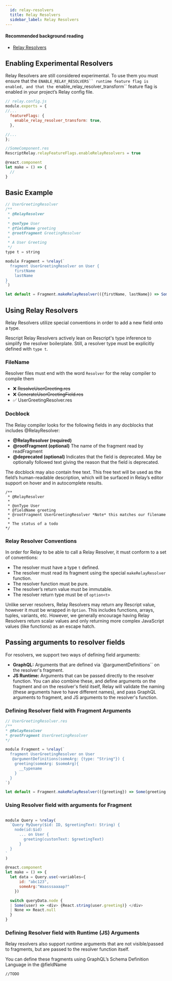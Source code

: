 ```yaml
---
  id: relay-resolvers
  title: Relay Resolvers
  sidebar_label: Relay Resolvers
---
```


#### Recommended background reading
- [Relay Resolvers](https://relay.dev/docs/guides/relay-resolvers/)


## Enabling Experimental Resolvers
Relay Resolvers are still considered experimental. To use them you must ensure that the `ENABLE_RELAY_RESOLVERS`` runtime feature flag is enabled, and that the `enable_relay_resolver_transform`` feature flag is enabled in your project’s Relay config file.

```js
// relay.config.js
module.exports = {
//...
  featureFlags: {
    enable_relay_resolver_transform: true,
  },

//...
};
```

```js
//SomeComponent.res
RescriptRelay.relayFeatureFlags.enableRelayResolvers = true

@react.component
let make = () => {
  //
}
```


## Basic Example
```js
// UserGreetingResolver
/**
 * @RelayResolver
 *
 * @onType User
 * @fieldName greeting
 * @rootFragment GreetingResolver
 *
 * A User Greeting
 */
type t = string

module Fragment = %relay(`
  fragment UserGreetingResolver on User {
    firstName
    lastName
}
`)

let default = Fragment.makeRelayResolver(({firstName, lastName}) => Some(`Hello ${firstName} ${lastNamee}!`))

```




## Using Relay Resolvers
Relay Resolvers utilize special conventions in order to add a new field onto a type.

Rescript Relay Resolvers actively lean on Rescript's type inference to simplify the resolver boilerplate. Still, a resolver type must be explicitly defined with `type t`.

### FileName
Resolver files must end with the word `Resolver` for the relay compiler to compile them

- ❌ ~~ResolveUserGreeting.res~~
- ❌ ~~GenerateUserGreetingField.res~~
- ✅ UserGreetingResolver.res

### Docblock
The Relay compiler looks for the following fields in any docblocks that includes @RelayResolver:

- **@RelayResolver (required)**
- **@rootFragment (optional)** The name of the fragment read by readFragment
- **@deprecated (optional)** Indicates that the field is deprecated. May be optionally followed text giving the reason that the field is deprecated.

The docblock may also contain free text. This free text will be used as the field’s human-readable description, which will be surfaced in Relay’s editor support on hover and in autocomplete results.
```
/**
 * @RelayResolver
 *
 * @onType User
 * @fieldName greeting
 * @rootFragment UserGreetingResolver *Note* this matches our filename
 *
 * The status of a todo
*/
 ```

### Relay Resolver Conventions
In order for Relay to be able to call a Relay Resolver, it must conform to a set of conventions:

- The resolver must have a type `t` defined.
- The resolver must read its fragment using the special `makeRelayResolver` function.
- The resolver function must be pure.
- The resolver’s return value must be immutable.
- The resolver return type must be of `option<t>`

Unlike server resolvers, Relay Resolvers may return any Rescript value, however it must be wrapped in `Option`. This includes functions, arrays, tuples, variants, etc. However, we generally encourage having Relay Resolvers return scalar values and only returning more complex JavaScript values (like functions) as an escape hatch.

## Passing arguments to resolver fields
For resolvers, we support two ways of defining field arguments:

- **GraphQL:** Arguments that are defined via `@argumentDefinitions`` on the resolver's fragment.
- **JS Runtime:** Arguments that can be passed directly to the resolver function.
You can also combine these, and define arguments on the fragment and on the resolver's field itself, Relay will validate the naming (these arguments have to have different names), and pass GraphQL arguments to fragment, and JS arguments to the resolver's function.

### Defining Resolver field with Fragment Arguments
```js
// UserGreetingResolver.res
/**
* @RelayResolver
* @rootFragment UserGreetingResolver
*/

module Fragment = %relay(`
  fragment UserGreetingResolver on User
   @argumentDefinitions(someArg: {type: "String"}) {
    greeting(someArg: $someArg){
      __typename
    }
  }
`)

let default = Fragment.makeRelayResolver(({greeting}) => Some(greeting.__typemame))
```

### Using Resolver field with arguments for Fragment
```js

module Query = %relay(
  `Query MyQuery($id: ID, $greetingText: String) {
    node(id:$id)
      ... on User {
        greeting(custonText: $greetingText)
      }
  }
`
)

@react.component
let make = () => {
  let data = Query.use(~variables={
      id: "abc123",
      someArg:"Waasssaaaap?"
    })

  switch queryData.node {
  | Some(user) => <div> {React.string(user.greeting)} </div>
  | None => React.null
  }
}
```

### Defining Resolver field with Runtime (JS) Arguments
Relay resolvers also support runtime arguments that are not visible/passed to fragments, but are passed to the resolver function itself.

You can define these fragments using GraphQL’s Schema Definition Language in the @fieldName

```
//TODO

```